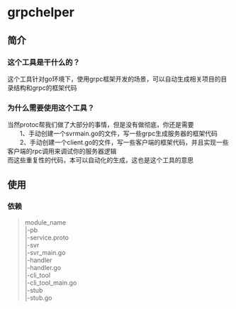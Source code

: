 # grpchelper
## 简介
### 这个工具是干什么的？<br>
这个工具针对go环境下，使用grpc框架开发的场景，可以自动生成相关项目的目录结构和grpc的框架代码<br>
### 为什么需要使用这个工具？<br>
当然protoc帮我们做了大部分的事情，但是没有做彻底，你还是需要<br>
&emsp;&emsp;1、手动创建一个svrmain.go的文件，写一些grpc生成服务器的框架代码<br>
&emsp;&emsp;2、手动创建一个client.go的文件，写一些客户端的框架代码，并且实现一些客户端的rpc调用来调试你的服务器逻辑<br>
而这些重复性的代码，本可以自动化的生成，这也是这个工具的意思<br>

## 使用<br>
### 依赖<br>

> module_name<br>
>   |-pb<br>
>     |-service.proto<br>
    |-svr<br>
        |-svr_main.go<br>
        |-handler<br>
            |-handler.go<br>
    |-cli_tool<br>
        |-cli_tool_main.go<br>
        |-stub<br>
            |-stub.go<br>

